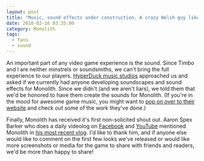 ```yaml
---
layout: post
title: "Music, sound effects under construction. A crazy Welsh guy likes us."
date: 2010-02-16 03:35:00
category: Monolith
tags:
  - fans
  - sound
---
```


An important part of any video game experience is the sound. Since Timbo and I are neither minstrels or soundsmiths, we can't bring the full experience to our players. <a href="http://www.hyperduck.co.uk/">HyperDuck music studios</a> approached us and asked if we currently had anyone developing soundscapes and sound effects for Monolith. Since we didn't (and we aren't liars), we told them that we'd be honored to have them create the sounds for Monolith. (If you're in the mood for awesome game music, you might want to <a href="http://www.hyperduck.co.uk/">pop on over to their website</a> and check out some of the work they've done.)

Finally, Monolith has received it's first non-solicited shout out. Aaron Spex Barker who does a daily videolog on <a href="http://www.facebook.com/video/?id=505022177">Facebook</a> and <a href="http://www.youtube.com/user/spexbeanfarmer">YouTube</a> mentioned Monolith in <a href="http://www.youtube.com/watch?v=Uu6qJD6WVd4">his most recent vlog</a>.  I'd like to thank him, and if anyone else would like to comment on the first few looks we've released or would like more screenshots or media for the game to share with friends and readers, we'd be more than happy to share!
